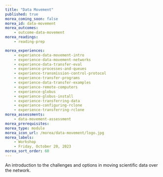 ```yaml
---
title: "Data Movement"
published: true
morea_coming_soon: false
morea_id: data-movement
morea_outcomes:
    - outcome-data-movement
morea_readings:
    - reading-prep

morea_experiences:
    - experience-data-movement-intro
    - experience-data-movement-networks
    - experience-data-transfer-eval
    - experience-processes-and-queues
    - experience-transmission-control-protocol
    - experience-transfer-programs
    - experience-data-transfer-examples
    - experience-remote-computers
    - experience-globus
    - experience-globus-install
    - experience-transferring-data
    - experience-configuring-rclone
    - experience-transferring-rclone
morea_assessments:
    - data-movement-assessment
morea_prerequisites:
morea_type: module
morea_icon_url: /morea/data-movement/logo.jpg
morea_labels:
    - Workshop
    - Friday, October 20, 2023
morea_sort_order: 60
---
```


An introduction to the challenges and options in moving scientific data over the network. 
